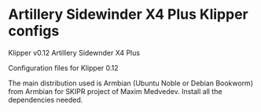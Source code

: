 # Artillery Sidewinder X4 Plus Klipper configs

Klipper v0.12 Artillery Sidewnder X4 Plus

Configuration files for Klipper 0.12

The main distribution used is Armbian (Ubuntu Noble or Debian Bookworm) from Armbian for SKIPR project of Maxim Medvedev.
Install all the dependencies needed.

